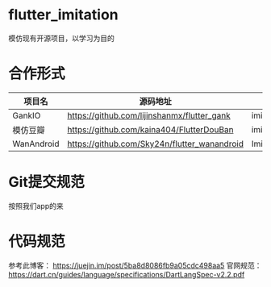 # flutter_imitation
模仿现有开源项目，以学习为目的

# 合作形式
|项目名 | 源码地址 | 开发目录 | 所在分支|
| -- | --| --| --|
|GankIO|https://github.com/lijinshanmx/flutter_gank |imitation/gank_io | developer_gank| 
|模仿豆瓣| https://github.com/kaina404/FlutterDouBan|imitation/douban|developer_douban|
|WanAndroid| https://github.com/Sky24n/flutter_wanandroid|Imitation/wan_android|developer_wandroid|

# Git提交规范
按照我们app的来

# 代码规范
参考此博客： https://juejin.im/post/5ba8d8086fb9a05cdc498aa5 
官网规范： https://dart.cn/guides/language/specifications/DartLangSpec-v2.2.pdf
